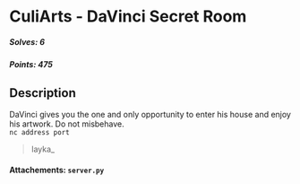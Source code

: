 # CuliArts - DaVinci Secret Room

##### Solves: 6
##### Points: 475

## Description
DaVinci gives you the one and only opportunity to enter his house and enjoy his artwork. Do not misbehave. <br>
```nc address port```
> layka_
#### Attachements: `server.py`

